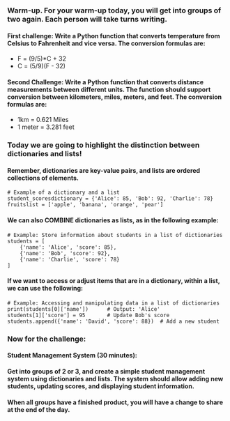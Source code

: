 ### Warm-up. For your warm-up today, you will get into groups of two again. Each person will take turns writing. 
#### First challenge: Write a Python function that converts temperature from Celsius to Fahrenheit and vice versa. The conversion formulas are:
* F = (9/5)*C + 32
* C = (5/9)(F - 32)

#### Second Challenge: Write a Python function that converts distance measurements between different units. The function should support conversion between kilometers, miles, meters, and feet. The conversion formulas are: 
* 1km = 0.621 Miles
* 1 meter = 3.281 feet



### Today we are going to highlight the distinction between dictionaries and lists!
#### Remember, dictionaries are key-value pairs, and lists are ordered collections of elements.
```
# Example of a dictionary and a list
student_scoresdictionary = {'Alice': 85, 'Bob': 92, 'Charlie': 78}
fruitslist = ['apple', 'banana', 'orange', 'pear']
```
#### We can also COMBINE dictionaries as lists, as in the following example: 

```
# Example: Store information about students in a list of dictionaries
students = [
    {'name': 'Alice', 'score': 85},
    {'name': 'Bob', 'score': 92},
    {'name': 'Charlie', 'score': 78}
]
```

#### If we want to access or adjust items that are in a dictionary, within a list, we can use the following: 
```
# Example: Accessing and manipulating data in a list of dictionaries
print(students[0]['name'])      # Output: 'Alice'
students[1]['score'] = 95       # Update Bob's score
students.append({'name': 'David', 'score': 88})  # Add a new student
```

### Now for the challenge: 
####  Student Management System (30 minutes):

#### Get into groups of 2 or 3, and create a simple student management system using dictionaries and lists. The system should allow adding new students, updating scores, and displaying student information.

#### When all groups have a finished product, you will have a change to share at the end of the day. 



